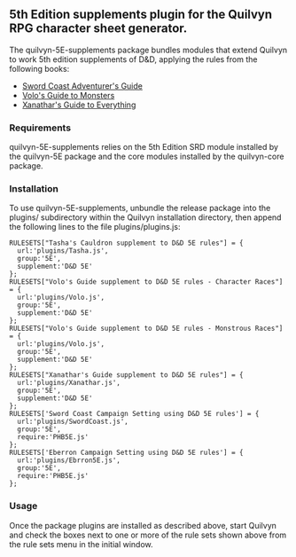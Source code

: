 ## 5th Edition supplements plugin for the Quilvyn RPG character sheet generator.

The quilvyn-5E-supplements package bundles modules that extend Quilvyn to work
5th edition supplements of D&D, applying the rules from the following books:

- <a href="https://dnd.wizards.com/products/tabletop-games/rpg-products/sc-adventurers-guide">Sword Coast Adventurer's Guide</a>
- <a href="https://dnd.wizards.com/products/tabletop-games/rpg-products/volos-guide-to-monsters">Volo's Guide to Monsters</a>
- <a href="https://dnd.wizards.com/products/tabletop-games/rpg-products/xanathars-guide-everything">Xanathar's Guide to Everything</a>

### Requirements

quilvyn-5E-supplements relies on the 5th Edition SRD module installed by the
quilvyn-5E package and the core modules installed by the quilvyn-core package.

### Installation

To use quilvyn-5E-supplements, unbundle the release package into the plugins/
subdirectory within the Quilvyn installation directory, then append the
following lines to the file plugins/plugins.js:

    RULESETS["Tasha's Cauldron supplement to D&D 5E rules"] = {
      url:'plugins/Tasha.js',
      group:'5E',
      supplement:'D&D 5E'
    };
    RULESETS["Volo's Guide supplement to D&D 5E rules - Character Races"] = {
      url:'plugins/Volo.js',
      group:'5E',
      supplement:'D&D 5E'
    };
    RULESETS["Volo's Guide supplement to D&D 5E rules - Monstrous Races"] = {
      url:'plugins/Volo.js',
      group:'5E',
      supplement:'D&D 5E'
    };
    RULESETS["Xanathar's Guide supplement to D&D 5E rules"] = {
      url:'plugins/Xanathar.js',
      group:'5E',
      supplement:'D&D 5E'
    };
    RULESETS['Sword Coast Campaign Setting using D&D 5E rules'] = {
      url:'plugins/SwordCoast.js',
      group:'5E',
      require:'PHB5E.js'
    };
    RULESETS['Eberron Campaign Setting using D&D 5E rules'] = {
      url:'plugins/Ebrron5E.js',
      group:'5E',
      require:'PHB5E.js'
    };

### Usage

Once the package plugins are installed as described above, start Quilvyn and
check the boxes next to one or more of the rule sets shown above from the rule
sets menu in the initial window.
